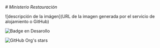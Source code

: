 <em> # Ministerio Restauración </em>


![descripción de la imágen](URL de la imagen generada por el servicio de alojamiento o GitHub)

![Badge en Desarollo](https://img.shields.io/badge/STATUS-EN%20DESAROLLO-green)

![GitHub Org's stars](https://img.shields.io/github/stars/camilafernanda?style=social)
